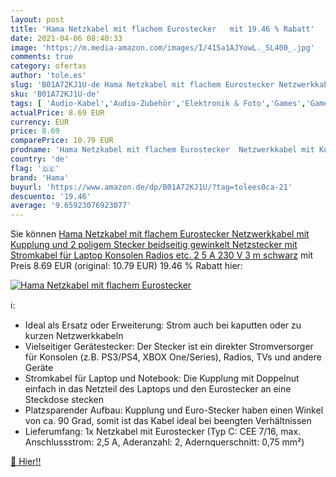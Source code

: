 ```yaml
---
layout: post
title: 'Hama Netzkabel mit flachem Eurostecker   mit 19.46 % Rabatt'
date: 2021-04-06 08:40:33
image: 'https://m.media-amazon.com/images/I/415a1AJYowL._SL400_.jpg'
comments: true
category: ofertas
author: 'tole.es'
slug: 'B01A72KJ1U-de Hama Netzkabel mit flachem Eurostecker Netzwerkkabel mit...'
sku: 'B01A72KJ1U-de'
tags: [ 'Audio-Kabel','Audio-Zubehör','Elektronik & Foto','Games','Games, Hardware & Zubehör für PlayStation 2','Hifi & Audio','Netzkabel','Veraltete Systeme & Micro-Konsolen','hama', ]
actualPrice: 8.69 EUR
currency: EUR
price: 8.69
comparePrice: 10.79 EUR
prodname: 'Hama Netzkabel mit flachem Eurostecker  Netzwerkkabel mit Kupplung und 2 poligem Stecker  beidseitig gewinkelt  Netzstecker mit Stromkabel für Laptop  Konsolen  Radios etc.  2 5 A  230 V  3 m  schwarz'
country: 'de'
flag: '🇩🇪'
brand: 'Hama'
buyurl: 'https://www.amazon.de/dp/B01A72KJ1U/?tag=tolees0ca-21'
descuento: '19.46'
average: '9.65923076923077'
---
```


Sie können [Hama Netzkabel mit flachem Eurostecker  Netzwerkkabel mit Kupplung und 2 poligem Stecker  beidseitig gewinkelt  Netzstecker mit Stromkabel für Laptop  Konsolen  Radios etc.  2 5 A  230 V  3 m  schwarz](https://www.amazon.de/dp/B01A72KJ1U/?tag=tolees0ca-21) mit Preis 8.69 EUR (original: 10.79 EUR) 19.46 % Rabatt hier:

[![Hama Netzkabel mit flachem Eurostecker  ](https://m.media-amazon.com/images/I/415a1AJYowL._SL400_.jpg)](https://www.amazon.de/dp/B01A72KJ1U/?tag=tolees0ca-21)

ℹ️:

- Ideal als Ersatz oder Erweiterung: Strom auch bei kaputten oder zu kurzen Netzwerkkabeln
- Vielseitiger Gerätestecker: Der Stecker ist ein direkter Stromversorger für Konsolen (z.B. PS3/PS4, XBOX One/Series), Radios, TVs und andere Geräte
- Stromkabel für Laptop und Notebook: Die Kupplung mit Doppelnut einfach in das Netzteil des Laptops und den Eurostecker an eine Steckdose stecken
- Platzsparender Aufbau: Kupplung und Euro-Stecker haben einen Winkel von ca. 90 Grad, somit ist das Kabel ideal bei beengten Verhältnissen
- Lieferumfang: 1x Netzkabel mit Eurostecker (Typ C: CEE 7/16, max. Anschlussstrom: 2,5 A, Aderanzahl: 2, Adernquerschnitt: 0,75 mm²)

[🛒 Hier!!](https://www.amazon.de/dp/B01A72KJ1U/?tag=tolees0ca-21)
